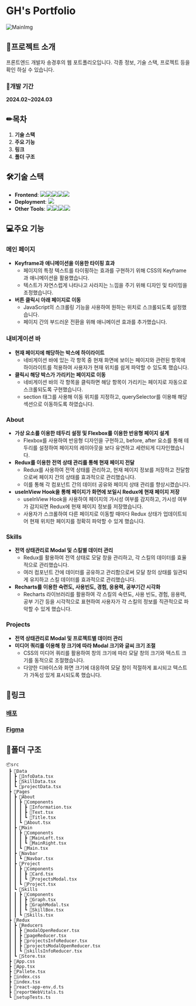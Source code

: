 # GH's Portfolio
![MainImg](https://github.com/KingGyeongHoo/portfolio/assets/117385050/d67ad491-7e95-41b2-ba37-eff567a247ad)

## 📃프로젝트 소개

프론트엔드 개발자 송경후의 웹 포트폴리오입니다.
각종 정보, 기술 스택, 프로젝트 등을 확인 하실 수 있습니다.

### 📆개발 기간
**2024.02~2024.03**

## ✏목차
1. **기술 스택**
2. **주요 기능**
3. **링크**
4. **폴더 구조**

## 🛠기술 스택
- **Frontend**: <img src="https://img.shields.io/badge/TypeScript-3178C6?style=for-the-badge&logo=TypeScript&logoColor=white"><img src="https://img.shields.io/badge/css-1572B6?style=for-the-badge&logo=css3&logoColor=white"><img src="https://img.shields.io/badge/react-61DAFB?style=for-the-badge&logo=react&logoColor=black"><img src="https://img.shields.io/badge/Styledcomponents-DB7093?style=for-the-badge&logo=styledcomponents&logoColor=white"><img src="https://img.shields.io/badge/redux-764ABC?style=for-the-badge&logo=redux&logoColor=white">
- **Deployment**: <img src="https://img.shields.io/badge/netlify-00C7B7?style=for-the-badge&logo=netlify&logoColor=white">
- **Other Tools**: <img src="https://img.shields.io/badge/git-F05032?style=for-the-badge&logo=git&logoColor=white"><img src="https://img.shields.io/badge/github-181717?style=for-the-badge&logo=github&logoColor=white"><img src="https://img.shields.io/badge/figma-F24E1E?style=for-the-badge&logo=figma&logoColor=white"><img src="https://img.shields.io/badge/photoshop-31A8FF?style=for-the-badge&logo=adobephotoshop&logoColor=white">

## 💻주요 기능

### 메인 페이지
 - **Keyframe과 애니메이션을 이용한 타이핑 효과**
   - 페이지의 특정 텍스트를 타이핑하는 효과를 구현하기 위해 CSS의 Keyframe과 애니메이션을 활용했습니다.
   - 텍스트가 자연스럽게 나타나고 사라지는 느낌을 주기 위해 디자인 및 타이밍을 조정했습니다.
 - **버튼 클릭시 아래 페이지로 이동**
   - JavaScript의 스크롤링 기능을 사용하여 원하는 위치로 스크롤되도록 설정했습니다.
   - 페이지 간의 부드러운 전환을 위해 애니메이션 효과를 추가했습니다.
###  내비게이션 바
 - **현재 페이지에 해당하는 박스에 하이라이트**
   - 네비게이션 바에 있는 각 항목 중 현재 화면에 보이는 페이지와 관련된 항목에 하이라이트를 적용하여 사용자가 현재 위치를 쉽게 파악할 수 있도록 했습니다.
 - **클릭시 해당 박스가 가리키는 페이지로 이동**
   - 네비게이션 바의 각 항목을 클릭하면 해당 항목이 가리키는 페이지로 자동으로 스크롤되도록 구현했습니다.
   - section 태그를 사용해 이동 위치를 지정하고, querySelector를 이용해 해당 섹션으로 이동하도록 하였습니다.
###  About
 - **가상 요소를 이용한 테두리 설정 및 Flexbox를 이용한 반응형 페이지 설계**
   - Flexbox를 사용하여 반응형 디자인을 구현하고, before, after 요소를 통해 테두리를 설정하여 페이지의 레이아웃을 보다 유연하고 세련되게 디자인했습니다.
 - **Redux를 이용한 전역 상태 관리를 통해 현재 페이지 전달**
   - Redux를 사용하여 전역 상태를 관리하고, 현재 페이지 정보를 저장하고 전달함으로써 페이지 간의 상태를 효과적으로 관리했습니다.
   - 이를 통해 각 컴포넌트 간의 데이터 공유와 페이지 상태 관리를 향상시켰습니다.
 - **useInView Hook을 통해 페이지가 화면에 보일시 Redux에 현재 페이지 저장**
   - useInView Hook을 사용하여 페이지의 가시성 여부를 감지하고, 가시성 여부가 감지되면 Redux에 현재 페이지 정보를 저장했습니다.
   - 사용자가 스크롤하여 다른 페이지로 이동할 때마다 Redux 상태가 업데이트되어 현재 위치한 페이지를 정확히 파악할 수 있게 했습니다.
###  Skills
 - **전역 상태관리로 Modal 및 스킬별 데이터 관리**
   - Redux를 활용하여 전역 상태로 모달 창을 관리하고, 각 스킬의 데이터를 효율적으로 관리했습니다.
   - 여러 컴포넌트 간에 데이터를 공유하고 관리함으로써 모달 창의 상태를 일관되게 유지하고 스킬 데이터를 효과적으로 관리했습니다.
 - **Recharts를 이용한 숙련도, 사용빈도, 경험, 응용력, 공부기간 시각화**
   - Recharts 라이브러리를 활용하여 각 스킬의 숙련도, 사용 빈도, 경험, 응용력, 공부 기간 등을 시각적으로 표현하여 사용자가 각 스킬의 정보를 직관적으로 파악할 수 있게 했습니다.
### Projects
 - **전역 상태관리로 Modal 및 프로젝트별 데이터 관리**
 - **미디어 쿼리를 이용해 창 크기에 따라 Modal 크기와 글씨 크기 조절**
   - CSS의 미디어 쿼리를 활용하여 창의 크기에 따라 모달 창의 크기와 텍스트 크기를 동적으로 조절했습니다.
   - 다양한 디바이스와 화면 크기에 대응하여 모달 창이 적절하게 표시되고 텍스트가 가독성 있게 표시되도록 했습니다.

## 📎링크
### [배포](https://ghsong.netlify.app/)
### [Figma](https://www.figma.com/file/hlUe473MkhgZR6NyhG7Nx8/Portfolio?type=design&node-id=62%3A14&mode=design&t=pkHbpdN6TtxdqW8M-1)

## 📁폴더 구조
```
📦src
 ┣ 📂Data
 ┃ ┣ 📜InfoData.tsx
 ┃ ┣ 📜SkillData.tsx
 ┃ ┗ 📜projectData.tsx
 ┣ 📂Pages
 ┃ ┣ 📂About
 ┃ ┃ ┣ 📂Components
 ┃ ┃ ┃ ┣ 📜Information.tsx
 ┃ ┃ ┃ ┣ 📜Text.tsx
 ┃ ┃ ┃ ┗ 📜Title.tsx
 ┃ ┃ ┗ 📜About.tsx
 ┃ ┣ 📂Main
 ┃ ┃ ┣ 📂Components
 ┃ ┃ ┃ ┣ 📜MainLeft.tsx
 ┃ ┃ ┃ ┗ 📜MainRight.tsx
 ┃ ┃ ┗ 📜Main.tsx
 ┃ ┣ 📂Navbar
 ┃ ┃ ┗ 📜Navbar.tsx
 ┃ ┣ 📂Project
 ┃ ┃ ┣ 📂Components
 ┃ ┃ ┃ ┣ 📜Card.tsx
 ┃ ┃ ┃ ┗ 📜ProjectsModal.tsx
 ┃ ┃ ┗ 📜Project.tsx
 ┃ ┗ 📂Skills
 ┃ ┃ ┣ 📂Components
 ┃ ┃ ┃ ┣ 📜Graph.tsx
 ┃ ┃ ┃ ┣ 📜GraphModal.tsx
 ┃ ┃ ┃ ┗ 📜SkillBox.tsx
 ┃ ┃ ┗ 📜Skills.tsx
 ┣ 📂Redux
 ┃ ┣ 📂Reducers
 ┃ ┃ ┣ 📜modalOpenReducer.tsx
 ┃ ┃ ┣ 📜pageReducer.tsx
 ┃ ┃ ┣ 📜projectsInfoReducer.tsx
 ┃ ┃ ┣ 📜projectsModalOpenReducer.tsx
 ┃ ┃ ┗ 📜skillsInfoReducer.tsx
 ┃ ┗ 📜Store.tsx
 ┣ 📜App.css
 ┣ 📜App.tsx
 ┣ 📜Pallete.tsx
 ┣ 📜index.css
 ┣ 📜index.tsx
 ┣ 📜react-app-env.d.ts
 ┣ 📜reportWebVitals.ts
 ┗ 📜setupTests.ts
  ```
